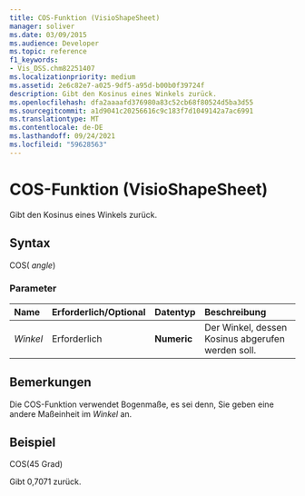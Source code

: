 ```yaml
---
title: COS-Funktion (VisioShapeSheet)
manager: soliver
ms.date: 03/09/2015
ms.audience: Developer
ms.topic: reference
f1_keywords:
- Vis_DSS.chm82251407
ms.localizationpriority: medium
ms.assetid: 2e6c82e7-a025-9df5-a95d-b00b0f39724f
description: Gibt den Kosinus eines Winkels zurück.
ms.openlocfilehash: dfa2aaaafd376980a83c52cb68f80524d5ba3d55
ms.sourcegitcommit: a1d9041c20256616c9c183f7d1049142a7ac6991
ms.translationtype: MT
ms.contentlocale: de-DE
ms.lasthandoff: 09/24/2021
ms.locfileid: "59628563"
---
```

# <a name="cos-function-visioshapesheet"></a>COS-Funktion (VisioShapeSheet)

Gibt den Kosinus eines Winkels zurück. 
  
## <a name="syntax"></a>Syntax

COS( *angle*) 
  
### <a name="parameters"></a>Parameter

|**Name**|**Erforderlich/Optional**|**Datentyp**|**Beschreibung**|
|:-----|:-----|:-----|:-----|
| _Winkel_ <br/> |Erforderlich  <br/> |**Numeric** <br/> |Der Winkel, dessen Kosinus abgerufen werden soll.  <br/> |
   
## <a name="remarks"></a>Bemerkungen

Die COS-Funktion verwendet Bogenmaße, es sei denn, Sie geben eine andere Maßeinheit im  *Winkel*  an. 
  
## <a name="example"></a>Beispiel

COS(45 Grad) 
  
Gibt 0,7071 zurück. 
  


